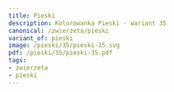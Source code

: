 ```yaml
---
title: Pieski
description: Kolorowanka Pieski - wariant 35
canonical: /zwierzeta/pieski
variant_of: pieski
image: /pieski/35/pieski-35.svg
pdf: /pieski/35/pieski-35.pdf
tags:
- zwierzeta
- pieski
---
```

